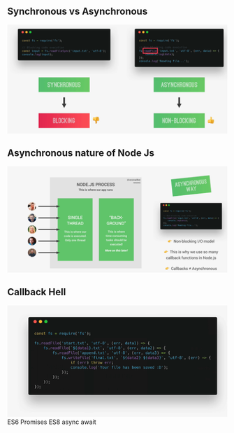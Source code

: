 ## Synchronous vs Asynchronous
![image info](./images/01_sync.png)

## Asynchronous nature of Node Js
![image info](./images/02_async.png)

## Callback Hell
![image info](./images/03_callback.png)
ES6 Promises
ES8 async await